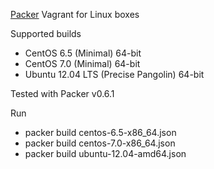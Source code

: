 [Packer](http://packer.io) Vagrant for Linux boxes

Supported builds

* CentOS 6.5 (Minimal) 64-bit
* CentOS 7.0 (Minimal) 64-bit
* Ubuntu 12.04 LTS (Precise Pangolin) 64-bit

Tested with Packer v0.6.1

Run

* packer build centos-6.5-x86_64.json
* packer build centos-7.0-x86_64.json
* packer build ubuntu-12.04-amd64.json